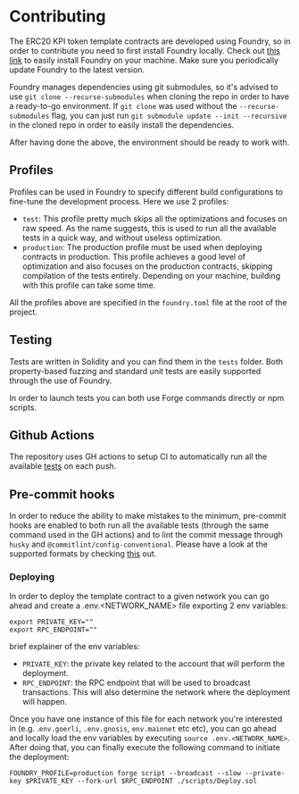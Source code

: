 # Contributing

The ERC20 KPI token template contracts are developed using Foundry, so in order
to contribute you need to first install Foundry locally. Check out
[this link](https://getfoundry.sh/) to easily install Foundry on your machine.
Make sure you periodically update Foundry to the latest version.

Foundry manages dependencies using git submodules, so it's advised to use
`git clone --recurse-submodules` when cloning the repo in order to have a
ready-to-go environment. If `git clone` was used without the
`--recurse-submodules` flag, you can just run
`git submodule update --init --recursive` in the cloned repo in order to easily
install the dependencies.

After having done the above, the environment should be ready to work with.

## Profiles

Profiles can be used in Foundry to specify different build configurations to
fine-tune the development process. Here we use 2 profiles:

- `test`: This profile pretty much skips all the optimizations and focuses on
  raw speed. As the name suggests, this is used to run all the available tests
  in a quick way, and without useless optimization.
- `production`: The production profile must be used when deploying contracts in
  production. This profile achieves a good level of optimization and also
  focuses on the production contracts, skipping compilation of the tests
  entirely. Depending on your machine, building with this profile can take some
  time.

All the profiles above are specified in the `foundry.toml` file at the root of
the project.

## Testing

Tests are written in Solidity and you can find them in the `tests` folder. Both
property-based fuzzing and standard unit tests are easily supported through the
use of Foundry.

In order to launch tests you can both use Forge commands directly or npm
scripts.

## Github Actions

The repository uses GH actions to setup CI to automatically run all the
available
[tests](https://github.com/carrot-kpi/contracts/blob/feature/v1-no-automation/.github/workflows/ci.yaml)
on each push.

## Pre-commit hooks

In order to reduce the ability to make mistakes to the minimum, pre-commit hooks
are enabled to both run all the available tests (through the same command used
in the GH actions) and to lint the commit message through `husky` and
`@commitlint/config-conventional`. Please have a look at the supported formats
by checking
[this](https://github.com/conventional-changelog/commitlint/tree/master/@commitlint/config-conventional)
out.

### Deploying

In order to deploy the template contract to a given network you can go ahead and
create a .env.<NETWORK_NAME> file exporting 2 env variables:

```
export PRIVATE_KEY=""
export RPC_ENDPOINT=""
```

brief explainer of the env variables:

- `PRIVATE_KEY`: the private key related to the account that will perform the
  deployment.
- `RPC_ENDPOINT`: the RPC endpoint that will be used to broadcast transactions.
  This will also determine the network where the deployment will happen.

Once you have one instance of this file for each network you're interested in
(e.g. .`env.goerli`, `.env.gnosis`, `env.mainnet` etc etc), you can go ahead and
locally load the env variables by executing `source .env.<NETWORK_NAME>`. After
doing that, you can finally execute the following command to initiate the
deployment:

```
FOUNDRY_PROFILE=production forge script --broadcast --slow --private-key $PRIVATE_KEY --fork-url $RPC_ENDPOINT ./scripts/Deploy.sol
```
